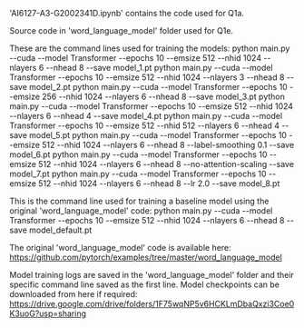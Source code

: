 'AI6127-A3-G2002341D.ipynb' contains the code used for Q1a.

Source code in 'word_language_model' folder used for Q1e.

These are the command lines used for training the models:
python main.py --cuda --model Transformer --epochs 10 --emsize 512 --nhid 1024 --nlayers 6 --nhead 8 --save model_1.pt
python main.py --cuda --model Transformer --epochs 10 --emsize 512 --nhid 1024 --nlayers 3 --nhead 8 --save model_2.pt
python main.py --cuda --model Transformer --epochs 10 --emsize 256 --nhid 1024 --nlayers 6 --nhead 8 --save model_3.pt
python main.py --cuda --model Transformer --epochs 10 --emsize 512 --nhid 1024 --nlayers 6 --nhead 4 --save model_4.pt
python main.py --cuda --model Transformer --epochs 10 --emsize 512 --nhid 512 --nlayers 6 --nhead 4 --save model_5.pt
python main.py --cuda --model Transformer --epochs 10 --emsize 512 --nhid 1024 --nlayers 6 --nhead 8 --label-smoothing 0.1 --save model_6.pt
python main.py --cuda --model Transformer --epochs 10 --emsize 512 --nhid 1024 --nlayers 6 --nhead 8 --no-attention-scaling --save model_7.pt
python main.py --cuda --model Transformer --epochs 10 --emsize 512 --nhid 1024 --nlayers 6 --nhead 8  --lr 2.0 --save model_8.pt

This is the command line used for training a baseline model using the original 'word_language_model' code:
python main.py --cuda --model Transformer --epochs 10 --emsize 512 --nhid 1024 --nlayers 6 --nhead 8 --save model_default.pt

The original 'word_language_model' code is available here:
https://github.com/pytorch/examples/tree/master/word_language_model

Model training logs are saved in the 'word_language_model' folder and their specific command line saved as the first line.
Model checkpoints can be downloaded from here if required:
https://drive.google.com/drive/folders/1F75wqNP5v6HCKLmDbaQxzi3Coe0K3uoG?usp=sharing